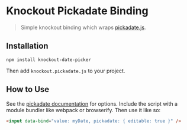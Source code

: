 # Knockout Pickadate Binding

> Simple knockout binding which wraps [pickadate.js](http://amsul.ca/pickadate.js).

## Installation

```
npm install knockout-date-picker
```

Then add `knockout.pickadate.js` to your project.

## How to Use
See the [pickadate documentation](http://amsul.ca/pickadate.js/date.htm) for options. Include the script with a module bundler like webpack or browserify. Then use it like so:

```html
<input data-bind="value: myDate, pickadate: { editable: true }" />
```